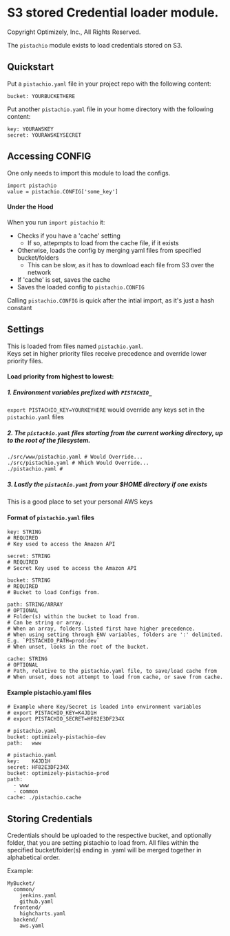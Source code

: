 S3 stored Credential loader module.
================
Copyright Optimizely, Inc., All Rights Reserved.

The `pistachio` module exists to load credentials stored on S3.

## Quickstart
Put a `pistachio.yaml` file in your project repo with the following content:
```
bucket: YOURBUCKETHERE
```
Put another `pistachio.yaml` file in your home directory with the following content:
```
key: YOURAWSKEY
secret: YOURAWSKEYSECRET
```

## Accessing CONFIG
One only needs to import this module to load the configs.

```
import pistachio
value = pistachio.CONFIG['some_key']
```

#### Under the Hood
When you run `import pistachio` it:  
- Checks if you have a 'cache' setting
  - If so, attepmpts to load from the cache file, if it exists
- Otherwise, loads the config by merging yaml files from specified bucket/folders
  - This can be slow, as it has to download each file from S3 over the network
- If 'cache' is set, saves the cache
- Saves the loaded config to `pistachio.CONFIG`

Calling `pistachio.CONFIG` is quick after the intial import, as it's just a hash constant

## Settings
This is loaded from files named `pistachio.yaml`.  
Keys set in higher priority files receive precedence and override lower priority files.
#### Load priority from highest to lowest:  
##### 1. Environment variables prefixed with `PISTACHIO_`
`export PISTACHIO_KEY=YOURKEYHERE` would override any keys set in the `pistachio.yaml` files  
##### 2. The `pistachio.yaml` files starting from the current working directory, up to the root of the filesystem.
```
./src/www/pistachio.yaml # Would Override...
./src/pistachio.yaml # Which Would Override...
./pistachio.yaml # 
```  
##### 3. Lastly the `pistachio.yaml` from your $HOME directory if one exists
This is a good place to set your personal AWS keys
#### Format of `pistachio.yaml` files
```
key: STRING 
# REQUIRED
# Key used to access the Amazon API
```
```
secret: STRING 
# REQUIRED
# Secret Key used to access the Amazon API
```
```
bucket: STRING 
# REQUIRED
# Bucket to load Configs from.
```
```
path: STRING/ARRAY
# OPTIONAL
# Folder(s) within the bucket to load from.
# Can be string or array.  
# When an array, folders listed first have higher precedence.
# When using setting through ENV variables, folders are ':' delimited. E.g. `PISTACHIO_PATH=prod:dev`
# When unset, looks in the root of the bucket.
```
```
cache: STRING 
# OPTIONAL
# Path, relative to the pistachio.yaml file, to save/load cache from
# When unset, does not attempt to load from cache, or save from cache.
```

#### Example pistachio.yaml files
```
# Example where Key/Secret is loaded into environment variables
# export PISTACHIO_KEY=K4JD1H
# export PISTACHIO_SECRET=HF82E3DF234X

# pistachio.yaml
bucket: optimizely-pistachio-dev
path:   www
```
```
# pistachio.yaml
key:    K4JD1H
secret: HF82E3DF234X
bucket: optimizely-pistachio-prod
path:
  - www
  - common
cache: ./pistachio.cache
```

## Storing Credentials
Credentials should be uploaded to the respective bucket, and optionally folder, that you are setting pistachio to load from. All files within the specified bucket/folder(s) ending in .yaml will be merged together in alphabetical order.

Example:
```
MyBucket/
  common/
    jenkins.yaml
    github.yaml
  frontend/
    highcharts.yaml
  backend/
    aws.yaml
```    
